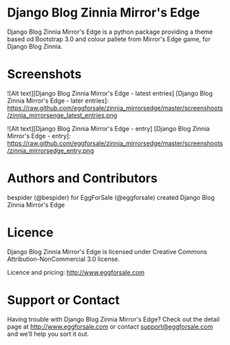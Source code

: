 Django Blog Zinnia Mirror's Edge
=================

Django Blog Zinnia Mirror's Edge is a python package providing a theme based od Bootstrap 3.0 and colour pallete from Mirror's Edge game, for Django Blog Zinnia.

Screenshots
===========

![Alt text][Django Blog Zinnia Mirror's Edge - latest entries]
[Django Blog Zinnia Mirror's Edge - later entries]: https://raw.github.com/eggforsale/zinnia_mirrorsedge/master/screenshoots/zinnia_mirrorsenge_latest_entries.png

![Alt text][Django Blog Zinnia Mirror's Edge - entry]
[Django Blog Zinnia Mirror's Edge - entry]: https://raw.github.com/eggforsale/zinnia_mirrorsedge/master/screenshoots/zinnia_mirrorsedge_entry.png


Authors and Contributors
=================

bespider (@bespider) for EggForSale (@eggforsale) created Django Blog Zinnia Mirror's Edge

Licence
=======

Django Blog Zinnia Mirror's Edge is licensed under Creative Commons Attribution-NonCommercial 3.0 license.

Licence and pricing: http://www.eggforsale.com

Support or Contact
=================

Having trouble with Django Blog Zinnia Mirror's Edge? Check out the detail page at http://www.eggforsale.com or contact support@eggforsale.com and we’ll help you sort it out.

